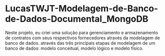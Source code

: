 # LucasTWJT-Modelagem-de-Banco-de-Dados-Documental_MongoDB
Neste projeto, eu criei uma solução para gerenciamento e armazenamento de contratos com seus respectivos fornecedores através da modelagem de banco de dados. através das três principais etapas de modelagem de um banco de dados: modelo conceitual, modelo lógico e modelo físico.
